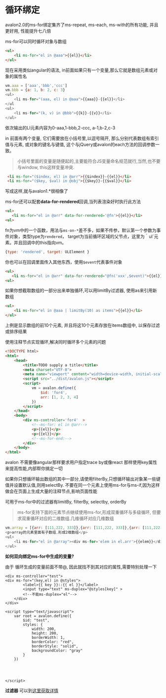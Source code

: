 # 循环绑定

avalon2.0的ms-for绑定集齐了ms-repeat, ms-each, ms-with的所有功能, 并且更好用, 性能提升七八倍

ms-for可以同时循环对象与数组

```html
<ul>
    <li ms-for="el in @aaa">{{el}}</li>
</ul>
```

现在采用类似angular的语法, in前面如果只有一个变量,那么它就是数组元素或对象的属性名

```javascript
vm.aaa = ['aaa','bbb','ccc']
vm.bbb = {a: 1, b: 2, c: 3}
<ul>
    <li ms-for="(aaa, el) in @aaa">{{aaa}}-{{el}}</li>
</ul
<ul>
    <li ms-for="(k, v) in @bbb">{{k}}-{{v}}</li>
</ul>
```

依次输出的LI元素内容为0-aaa,1-bbb,2-ccc, a-1,b-2,c-3

in 前面有两个变量, 它们需要放在小括号里,以逗号隔开, 那么分别代表数组有索引值与元素, 或对象的键名与键值, 这个与jQuery或avalon的each方法的回调参数一致。

> 小括号里面的变量是随便起的,主要能符合JS变量命名规范就行,当然,也不要与window, this这样变量冲突.

```html
 <li ms-for="($index, el) in @arr">{{$index}}-{{el}}</li>
 <li ms-for="($key, $val) in @obj">{{$key}}-{{$val}}</li>
```

写成这样,就与avalon1.*很相像了

ms-for还可以配套**data-for-rendered**回调,当列表渲染好时执行此方法

```html
<ul>
   <li ms-for="el in @arr" data-for-rendered='@fn'>{{el}}</li>
<ul>
```

fn为vm中的一个函数，用法与`ms-on-*`差不多，如果不传参，默认第一个参数为事件对象，类型type为`rendered`， target为当前循环区域的父节点，这里为｀ul`元素。并且回调中的this指向vm。

```javascript
{type: 'rendered', target: ULElement }
```

你也可以在回调里面传入其他东西，使用`$event`代表事件对象

```html
<ul>
   <li ms-for="el in @arr" data-for-rendered="@fn('xxx',$event)">{{el}}</li>
<ul>
```

如果你想截取数组的一部分出来单独循环,可以用limitBy过滤器, 使用as来引用新数组

```html
<ul>
    <li ms-for="el in @aaa | limitBy(10) as items">{{el}}</li>
</ul>
```

上例是显示数组的前10个元素, 并且将这10个元素存放在items数组中, 以保存过滤或排序结果

使用注释节点实现循环,解决同时循环多个元素的问题

```html
<!DOCTYPE html>
<html>
    <head>
        <title>TODO supply a title</title>
        <meta charset="UTF-8">
        <meta name="viewport" content="width=device-width, initial-scale=1.0">
        <script src="../dist/avalon.js"></script>
        <script>
            vm = avalon.define({
                $id: 'for4',
                arr: [1, 2, 3, 4]
            })
        </script>
    </head>
    <body>
        <div ms-controller='for4'  >
            <!--ms-for: el in @arr-->
            <p>{{el}}</p>
            <p>{{el}}</p>
            <!--ms-for-end:-->
        </div>
    </body>
</html>
```

avalon 不需要像angular那样要求用户指定trace by或像react 那样使用key属性来提高性能,内部帮你搞定一切

如果你只想循环输出数组的其中一部分,请使用filterBy,只想循环输出对象某一些键值并设置默认值,则用selectBy. 不要在同一个元素上使用ms-for与ms-if,因为这样做会在页面上生成大量的注释节点,影响页面性能

可用于ms-for中的过滤器有limitBy, filterBy, selectby, orderBy

> ms-for支持下面的元素节点继续使用ms-for,形成双重循环与多级循环, 但要求双重循环对应的二维数组.几维循环对应几维数组

```javascript
vm.array = [{arr: [111,222, 333]},{arr: [111,222, 333]},{arr: [111,222, 333]}]
<p>array的元素里面有子数组,形成2维数组</p>        
<ul>
    <li ms-for="el in @array"><div ms-for='elem in el.arr'>{{elem}}</div></li>
</ul>
```

**如何双向绑定ms-for中生成的变量?**

由于 循环生成的变量前面不带@, 因此就找不到其对应的属性,需要特别处理一下

```
<div ms-controller="test">
<div ms-for="(key,el) in @styles">
        <label>{{ key }}::{{ el }}</label>
        <input type="text" ms-duplex="@styles[key]" >
        <!--不能ms-duplex="el"-->
    </div>
</div>

<script type="text/javascript">
    var root = avalon.define({
        $id: "test",
        styles: {
            width: 200,
            height: 200,
            borderWidth: 1,
            borderColor: "red",
            borderStyle: "solid",
            backgroundColor: "gray"
        }
    })




</script>
```

**过滤器** 可以到[这里获取详情](http://avalonjs.coding.me/directives/filter.html#循环过滤器)